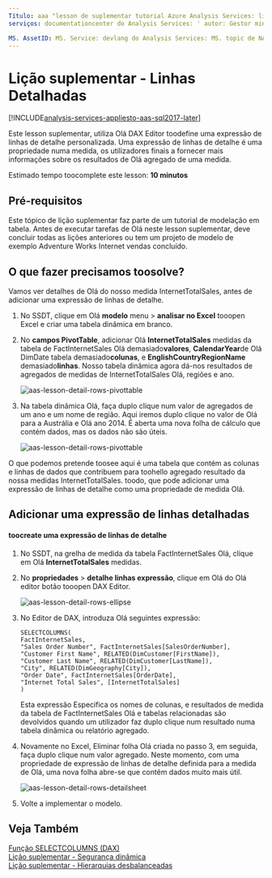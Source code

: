 ```yaml
---
Título: aaa "lesson de suplementar tutorial Azure Analysis Services: linhas detalhadas | Descrição da Microsoft Docs": descreve a forma como toocreate uma expressão de linhas de detalhe no Olá tutorial do Analysis Services do Azure.
serviços: documentationcenter do Analysis Services: ' autor: Gestor minewiskan: erikre editor: ' etiquetas: '

MS. AssetID: MS. Service: devlang do Analysis Services: MS. topic de NA: get-started-article tgt_pltfrm: NA workload: na MS. Date: 05/26/2017 Author: owend
---
```

# <a name="supplemental-lesson---detail-rows"></a>Lição suplementar - Linhas Detalhadas

[!INCLUDE[analysis-services-appliesto-aas-sql2017-later](../../../includes/analysis-services-appliesto-aas-sql2017-later.md)]

Este lesson suplementar, utiliza Olá DAX Editor toodefine uma expressão de linhas de detalhe personalizada. Uma expressão de linhas de detalhe é uma propriedade numa medida, os utilizadores finais a fornecer mais informações sobre os resultados de Olá agregado de uma medida. 
  
Estimado tempo toocomplete este lesson: **10 minutos**  
  
## <a name="prerequisites"></a>Pré-requisitos  
Este tópico de lição suplementar faz parte de um tutorial de modelação em tabela. Antes de executar tarefas de Olá neste lesson suplementar, deve concluir todas as lições anteriores ou tem um projeto de modelo de exemplo Adventure Works Internet vendas concluído.  
  
## <a name="what-do-we-need-toosolve"></a>O que fazer precisamos toosolve?
Vamos ver detalhes de Olá do nosso medida InternetTotalSales, antes de adicionar uma expressão de linhas de detalhe.

1.  No SSDT, clique em Olá **modelo** menu > **analisar no Excel** tooopen Excel e criar uma tabela dinâmica em branco.
  
2.  No **campos PivotTable**, adicionar Olá **InternetTotalSales** medidas da tabela de FactInternetSales Olá demasiado**valores**, **CalendarYear**de Olá DimDate tabela demasiado**colunas**, e **EnglishCountryRegionName** demasiado**linhas**. Nosso tabela dinâmica agora dá-nos resultados de agregados de medidas de InternetTotalSales Olá, regiões e ano. 

    ![aas-lesson-detail-rows-pivottable](../tutorials/media/aas-lesson-detail-rows-pivottable.png)

3. Na tabela dinâmica Olá, faça duplo clique num valor de agregados de um ano e um nome de região. Aqui iremos duplo clique no valor de Olá para a Austrália e Olá ano 2014. É aberta uma nova folha de cálculo que contém dados, mas os dados não são úteis.

    ![aas-lesson-detail-rows-pivottable](../tutorials/media/aas-lesson-detail-rows-sheet.png)
  
O que podemos pretende toosee aqui é uma tabela que contém as colunas e linhas de dados que contribuem para toohello agregado resultado da nossa medidas InternetTotalSales. toodo, que pode adicionar uma expressão de linhas de detalhe como uma propriedade de medida Olá.

## <a name="add-a-detail-rows-expression"></a>Adicionar uma expressão de linhas detalhadas

#### <a name="toocreate-a-detail-rows-expression"></a>toocreate uma expressão de linhas de detalhe 
  
1. No SSDT, na grelha de medida da tabela FactInternetSales Olá, clique em Olá **InternetTotalSales** medidas. 

2. No **propriedades** > **detalhe linhas expressão**, clique em Olá do Olá editor botão tooopen DAX Editor.

    ![aas-lesson-detail-rows-ellipse](../tutorials/media/aas-lesson-detail-rows-ellipse.png)

3. No Editor de DAX, introduza Olá seguintes expressão:

    ```
    SELECTCOLUMNS(
    FactInternetSales,
    "Sales Order Number", FactInternetSales[SalesOrderNumber],
    "Customer First Name", RELATED(DimCustomer[FirstName]),
    "Customer Last Name", RELATED(DimCustomer[LastName]),
    "City", RELATED(DimGeography[City]),
    "Order Date", FactInternetSales[OrderDate],
    "Internet Total Sales", [InternetTotalSales]
    )

    ```

    Esta expressão Especifica os nomes de colunas, e resultados de medida da tabela de FactInternetSales Olá e tabelas relacionadas são devolvidos quando um utilizador faz duplo clique num resultado numa tabela dinâmica ou relatório agregado.

4. Novamente no Excel, Eliminar folha Olá criada no passo 3, em seguida, faça duplo clique num valor agregado. Neste momento, com uma propriedade de expressão de linhas de detalhe definida para a medida de Olá, uma nova folha abre-se que contêm dados muito mais útil.

    ![aas-lesson-detail-rows-detailsheet](../tutorials/media/aas-lesson-detail-rows-detailsheet.png)

5. Volte a implementar o modelo.

  
## <a name="see-also"></a>Veja Também  
[Função SELECTCOLUMNS (DAX)](https://msdn.microsoft.com/library/mt761759.aspx)   
[Lição suplementar - Segurança dinâmica](../tutorials/aas-supplemental-lesson-dynamic-security.md)  
[Lição suplementar - Hierarquias desbalanceadas](../tutorials/aas-supplemental-lesson-ragged-hierarchies.md)  
